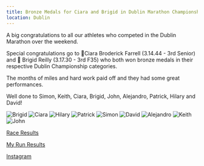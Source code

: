 ```yaml
---
title: Bronze Medals for Ciara and Brigid in Dublin Marathon Championships 2023
location: Dublin
---
```


A big congratulations to all our athletes who competed in the Dublin Marathon over the weekend.

Special congratulations go to 🥉Ciara Broderick Farrell (3.14.44 - 3rd Senior) and 🥉 Brigid Reilly (3.17.30 - 3rd F35) who both won bronze medals in their respective Dublin Championship categories.

The months of miles and hard work paid off and they had some great performances.

Well done to Simon, Keith, Ciara, Brigid, John, Alejandro, Patrick, Hilary and David!

<img src="/assets/images/races/2023/dublin-marathon/Brigid-Medal.JPG" class="img-fluid" alt="Brigid">

<img src="/assets/images/races/2023/dublin-marathon/Ciara.jpeg" class="img-fluid" alt="Ciara">

<img src="/assets/images/races/2023/dublin-marathon/Hilary.jpeg" class="img-fluid" alt="Hilary">

<img src="/assets/images/races/2023/dublin-marathon/Patrick.jpeg" class="img-fluid" alt="Patrick">

<img src="/assets/images/races/2023/dublin-marathon/Simon.jpeg" class="img-fluid" alt="Simon">

<img src="/assets/images/races/2023/dublin-marathon/David.jpeg" class="img-fluid" alt="David">

<img src="/assets/images/races/2023/dublin-marathon/Alejandro.jpeg" class="img-fluid" alt="Alejandro">

<img src="/assets/images/races/2023/dublin-marathon/Keith.jpeg" class="img-fluid" alt="Keith">

<img src="/assets/images/races/2023/dublin-marathon/John.jpeg" class="img-fluid" alt="John">

<a href="/races/2023-10-29-Dublin-Marathon/" target="_blank" rel="noopener noreferrer">Race Results</a>

<a href="https://www.myrunresults.com/events/athletics_ireland_national_marathon/4965/results" target="_blank" rel="noopener noreferrer">My Run Results</a>

<a href="https://www.instagram.com/p/CzGya6rsLci/?img_index=5" target="_blank" rel="noopener noreferrer">Instagram</a>


